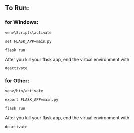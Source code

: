 ## To Run:

### for Windows:

`venv\Scripts\activate`

`set FLASK_APP=main.py`

`flask run`

After you kill your flask app, end the virtual environment with 

`deactivate`

### for Other:

`venv/bin/activate`

`export FLASK_APP=main.py`

`flask run`

After you kill your flask app, end the virtual environment with 

`deactivate`